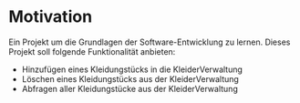 # Motivation 
Ein Projekt um die Grundlagen der Software-Entwicklung zu lernen. Dieses Projekt soll folgende Funktionalität anbieten:
- Hinzufügen eines Kleidungstücks in die KleiderVerwaltung
- Löschen eines Kleidungstücks aus der KleiderVerwaltung
- Abfragen aller Kleidungstücke aus der KleiderVerwaltung